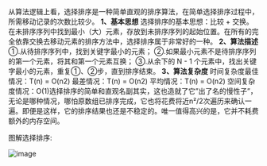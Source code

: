 从算法逻辑上看，选择排序是一种简单直观的排序算法，在简单选择排序过程中，所需移动记录的次数比较少。
**1、基本思想**
选择排序的基本思想：比较 + 交换。
在未排序序列中找到最小（大）元素，存放到未排序序列的起始位置。在所有的完全依靠交换去移动元素的排序方法中，选择排序属于非常好的一种。
**2、算法描述**
①.从待排序序列中，找到关键字最小的元素；
②.如果最小元素不是待排序序列的第一个元素，将其和第一个元素互换；
③.从余下的 N - 1 个元素中，找出关键字最小的元素，重复①、②步，直到排序结束。
**3、算法复杂度**
时间复杂度最佳情况：T(n) = O(n2)  最差情况：T(n) = O(n2)  平均情况：T(n) = O(n2)
空间复杂度情况：O(1)选择排序的简单和直观名副其实，这也造就了它”出了名的慢性子”，无论是哪种情况，哪怕原数组已排序完成，它也将花费将近n²/2次遍历来确认一遍。即便是这样，它的排序结果也还是不稳定的。唯一值得高兴的是，它并不耗费额外的内存空间。

图解选择排序:

![image](https://tva1.sinaimg.cn/large/007S8ZIlgy1gh7yka6sdcg302s0ab755.gif)

